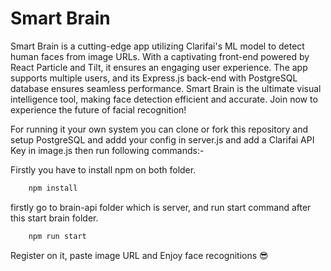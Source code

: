 # Smart Brain

Smart Brain is a cutting-edge app utilizing Clarifai's ML model to detect human faces from image URLs. With a captivating front-end powered by React Particle and Tilt, it ensures an engaging user experience. The app supports multiple users, and its Express.js back-end with PostgreSQL database ensures seamless performance. Smart Brain is the ultimate visual intelligence tool, making face detection efficient and accurate. Join now to experience the future of facial recognition!

For running it your own system you can clone or fork this repository and setup PostgreSQL and addd your config in server.js and add a Clarifai API Key in image.js then run following commands:-

Firstly you have to install npm on both folder.

```bash
    npm install
```

firstly go to brain-api folder which is server, and run start command after this start brain folder.

```bash
    npm run start
```

Register on it, paste image URL and Enjoy face recognitions 😎
